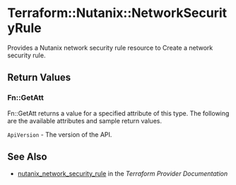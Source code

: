 # Terraform::Nutanix::NetworkSecurityRule

Provides a Nutanix network security rule resource to Create a network security rule.

## Return Values

### Fn::GetAtt

Fn::GetAtt returns a value for a specified attribute of this type. The following are the available attributes and sample return values.

`ApiVersion` - The version of the API.

## See Also

* [nutanix_network_security_rule](https://www.terraform.io/docs/providers/nutanix/r/network_security_rule.html) in the _Terraform Provider Documentation_